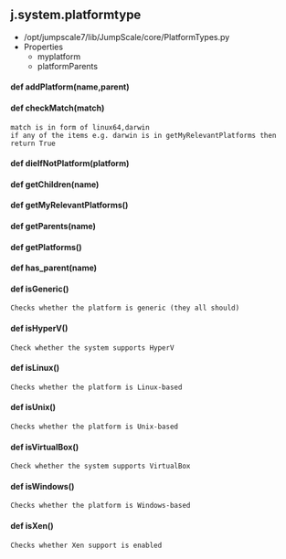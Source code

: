 ## j.system.platformtype

- /opt/jumpscale7/lib/JumpScale/core/PlatformTypes.py
- Properties
    - myplatform
    - platformParents

#### def addPlatform(name,parent) 

    

#### def checkMatch(match) 

    match is in form of linux64,darwin
    if any of the items e.g. darwin is in getMyRelevantPlatforms then return True

#### def dieIfNotPlatform(platform) 

    

#### def getChildren(name) 

    

#### def getMyRelevantPlatforms() 

    

#### def getParents(name) 

    

#### def getPlatforms() 

    

#### def has_parent(name) 

    

#### def isGeneric() 

    Checks whether the platform is generic (they all should)

#### def isHyperV() 

    Check whether the system supports HyperV

#### def isLinux() 

    Checks whether the platform is Linux-based

#### def isUnix() 

    Checks whether the platform is Unix-based

#### def isVirtualBox() 

    Check whether the system supports VirtualBox

#### def isWindows() 

    Checks whether the platform is Windows-based

#### def isXen() 

    Checks whether Xen support is enabled

